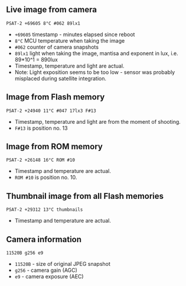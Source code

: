 ## Live image from camera
`PSAT-2 +69605 8°C #062 89lx1`
* `+69605` timestamp - minutes elapsed since reboot
* `8°C` MCU temperature when taking the image
* `#062` counter of camera snapshots
* `89lx1` light when taking the image, mantisa and exponent in lux, i.e. 89*10^1 = 890lux
* Timestamp, temperature and light are actual.
* Note: Light exposition seems to be too low - sensor was probably misplaced during satellite integration.

## Image from Flash memory
`PSAT-2 +24940 11°C #047 17lx3 F#13`
* Timestamp, temperature and light are from the moment of shooting.
* `F#13` is position no. 13

## Image from ROM memory
`PSAT-2 +26148 16°C ROM #10`
* Timestamp and temperature are actual.
* `ROM #10` is position no. 10.

## Thumbnail image from all Flash memories
`PSAT-2 +29312 13°C thumbnails`
* Timestamp and temperature are actual.

## Camera information
`11520B g256 e9`
* `11520B` - size of original JPEG snapshot
* `g256` - camera gain (AGC)
* `e9` - camera exposure (AEC)


